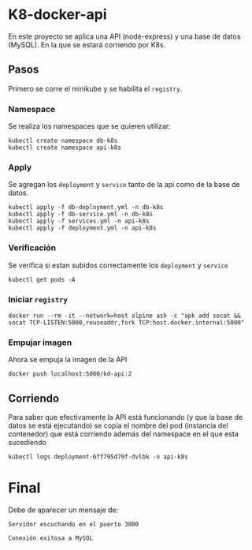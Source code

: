 # K8-docker-api
En este proyecto se aplica una API (node-express) y una base de datos (MySQL).
En la que se estará corriendo por K8s.

## Pasos
Primero se corre el minikube y se habilita el `registry`.

### Namespace
Se realiza los namespaces que se quieren utilizar:

```
kubectl create namespace db-k8s
kubectl create namespace api-k8s
```
### Apply
Se agregan los ```deployment``` y ```service``` tanto de la api como de la base de datos.

```
kubectl apply -f db-deployment.yml -n db-k8s
kubectl apply -f db-service.yml -n db-k8s
kubectl apply -f services.yml -n api-k8s
kubectl apply -f deployment.yml -n api-k8s
```

### Verificación
Se verifica si estan subidos correctamente los ```deployment``` y ```service```

```
kubectl get pods -A
```
### Iniciar `registry`

```
docker run --rm -it --network=host alpine ash -c "apk add socat && socat TCP-LISTEN:5000,reuseaddr,fork TCP:host.docker.internal:5000"
```

### Empujar imagen
Ahora se empuja la imagen de la API

```
docker push localhost:5000/kd-api:2
```

## Corriendo
Para saber que efectivamente la API está funcionando (y que la base de datos se está ejecutando)
se copia el nombre del pod (instancia del contenedor) que está corriendo además del namespace en el que esta sucediendo
```
kubectl logs deployment-6ff795d79f-dvlbk -n api-k8s
```

# Final
Debe de aparecer un mensaje de:

```Servidor escuchando en el puerto 3000```

```Conexión exitosa a MySOL```

